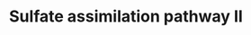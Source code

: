 ---
annotations:
- type: Pathway Ontology
  value: sulfate assimilation pathway
authors:
- J.Heckman
- MaintBot
- Khanspers
- Ddigles
- Egonw
description: ''
last-edited: 2016-09-27
organisms:
- Saccharomyces cerevisiae
redirect_from:
- /index.php/Pathway:WP579
- /instance/WP579
schema-jsonld:
- '@context': https://schema.org/
  '@id': https://wikipathways.github.io/pathways/WP579.html
  '@type': Dataset
  creator:
    '@type': Organization
    name: WikiPathways
  description: ''
  keywords:
  - MET17
  - ATP
  - acetate
  - homocysteine
  - ECM17
  - MET14
  - MET10
  - 3 NADPH
  - NADPH
  - ADP
  - MET3
  - pyrophosphate
  - MET16
  - adenosine 3'5'-bisphosphate
  license: CC0
  name: Sulfate assimilation pathway II
seo: CreativeWork
title: Sulfate assimilation pathway II
wpid: WP579
---